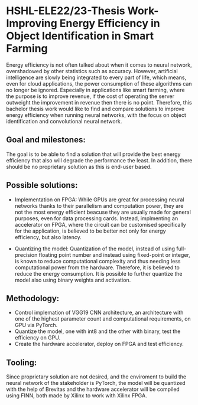 # HSHL-ELE22/23-Thesis Work-Improving Energy Efficiency in Object Identification in Smart Farming

Energy efficiency is not often talked about when it comes to neural network, overshadowed by other statistics such as accuracy. However, artificial intelligence are slowly being integrated to every part of life, which means, even for cloud applications, the power consumption of these algorithms can no longer be ignored. Especially in applications like smart farming, where the purpose is to improve revenue, if the cost of operating the server outweight the improvement in revenue then there is no point. Therefore, this bachelor thesis work would like to find and compare solutions to improve energy efficiency when running neural networks, with the focus on object identification and convolutional neural network.

## Goal and milestones:
The goal is to be able to find a solution that will provide the best energy efficiency that also will degrade the performance the least. In addition, there should be no proprietary solution as this is end-user based.

## Possible solutions:
- Implementation on FPGA: While GPUs are great for processing neural networks thanks to their parallelism and computation power, they are not the most energy efficient beacuse they are usually made for general purposes, even for data processing cards. Instead, implmenting an accelerator on FPGA, where the circuit can be customised specifically for the application, is believed to be better not only for energy efficiency, but also latency.

- Quantizing the model: Quantization of the model, instead of using full-precision floating point number and instead using fixed-point or integer, is known to reduce computational complexity and thus needing less computational power from the hardware. Therefore, it is believed to reduce the energy consumption. It is possible to further quantize the model also using binary weights and activation.

## Methodology:
- Control implemation of VGG19 CNN architecture, an architecture with one of the highest parameter count and computational requirements, on GPU via PyTorch.
- Quantize the model, one with int8 and the other with binary, test the efficiency on GPU.
- Create the hardware accelerator, deploy on FPGA and test efficiency.

## Tooling:
Since proprietary solution are not desired, and the enviroment to build the neural network of the stakeholder is PyTorch, the model will be quantized with the help of Brevitas and the hardware accelerator will be compiled using FINN, both made by Xilinx to work with Xilinx FPGA.
